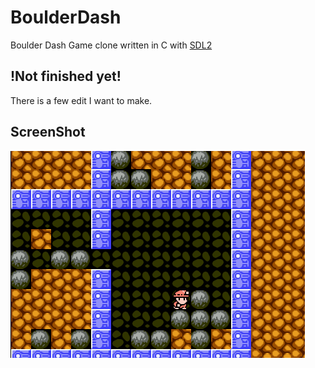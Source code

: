 # BoulderDash
Boulder Dash Game clone written in C with [SDL2](https://www.libsdl.org/)


## !Not finished yet!
There is a few edit I want to make.

## ScreenShot

![alt text](bd.png "BoulderDash Game ScreenShot")
